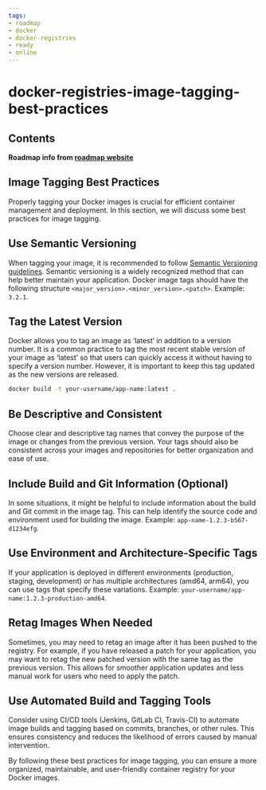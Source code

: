 ```yaml
---
tags:
- roadmap
- docker
- docker-registries
- ready
- online
---
```


# docker-registries-image-tagging-best-practices

## Contents

__Roadmap info from [roadmap website](https://roadmap.sh/docker/container-registries/image-tagging-best-practices)__

## Image Tagging Best Practices

Properly tagging your Docker images is crucial for efficient container management and deployment. In this section, we will discuss some best practices for image tagging.

## Use Semantic Versioning

When tagging your image, it is recommended to follow [Semantic Versioning guidelines](https://semver.org/). Semantic versioning is a widely recognized method that can help better maintain your application. Docker image tags should have the following structure `<major_version>.<minor_version>.<patch>`. Example: `3.2.1`.

## Tag the Latest Version

Docker allows you to tag an image as ‘latest’ in addition to a version number. It is a common practice to tag the most recent stable version of your image as ‘latest’ so that users can quickly access it without having to specify a version number. However, it is important to keep this tag updated as the new versions are released.

```bash
docker build -t your-username/app-name:latest .

```

## Be Descriptive and Consistent

Choose clear and descriptive tag names that convey the purpose of the image or changes from the previous version. Your tags should also be consistent across your images and repositories for better organization and ease of use.

## Include Build and Git Information (Optional)

In some situations, it might be helpful to include information about the build and Git commit in the image tag. This can help identify the source code and environment used for building the image. Example: `app-name-1.2.3-b567-d1234efg`.

## Use Environment and Architecture-Specific Tags

If your application is deployed in different environments (production, staging, development) or has multiple architectures (amd64, arm64), you can use tags that specify these variations. Example: `your-username/app-name:1.2.3-production-amd64`.

## Retag Images When Needed

Sometimes, you may need to retag an image after it has been pushed to the registry. For example, if you have released a patch for your application, you may want to retag the new patched version with the same tag as the previous version. This allows for smoother application updates and less manual work for users who need to apply the patch.

## Use Automated Build and Tagging Tools

Consider using CI/CD tools (Jenkins, GitLab CI, Travis-CI) to automate image builds and tagging based on commits, branches, or other rules. This ensures consistency and reduces the likelihood of errors caused by manual intervention.

By following these best practices for image tagging, you can ensure a more organized, maintainable, and user-friendly container registry for your Docker images.
